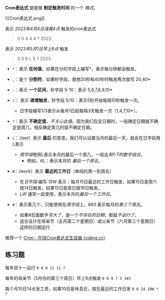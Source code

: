 
**Cron表达式** 是能够 **制定触发时间** 的一个 *格式*。

![[Cron表达式.png]]

表示 *2023年4月4日凌晨4点* 触发的cron表达式
> 0 0 4 4 4 ? 2023

表示 *2023年5月1日早上9点* 触发
> 0 0 9 L 5 ? 2023
  
- `*`：表示 **任何值**，如果在分的字段上编写*，表示每分钟都会触发。
- `,`：是个 **分割符**，如果秒字段，我想20秒和40秒时触发两次就写  20,40*
- `-`：表示 **一个区间**，秒字段 5-10：表示 5,6,7,8,9,10*
- `/`： 表示 **递增触发**，秒字段 5/10：表示5秒开始每隔10秒触发一次。
    - 日字段编写1/3表示从每月1日起每隔3天触发一次（1,4,7,10*）。

- `?`：表示 **不确定值**，*不关心此值*。因为我们在定日期时，一般确定日期就不确定是周几，相反确定周几时就不确定日期。
- `L`：（*last*）表示 **最后** 的意思，我们可以设置当月的最后一天，就会在日字段用L表示
    - *周字段*使用L表示本月的最后一个周几，一般会*和1-7的数字组合*。
        - 例如，*6L*：表示本月的 *最后一个周五*。

* `W`：(*work*）表示 **最近的工作日**（单纯的周一到周五）
    - 在*日字段* 编写 *15W* 表示：每月15日最近的工作日触发，如果15日是周六就14日触发，如果15日是周日就16日触发。
    - *LW* 通常一起使用，表示本月的*最后一个工作日*。

* `#`：表示第几个，只能使用在*周字段*上，*6#3* 表示每月的*第三个周五*。
    - 如果#后面数字*写大了*，是一个*不存在的日期*，那就*不运行了*。
    - 适合设计在母亲节（五月第二个星期日）或父亲节（六月第三个星期日）这样的日期运行  


推荐一个 [Cron - 在线Cron表达式生成器 (ciding.cc)](http://cron.ciding.cc/)


## 练习题

每年双十一运行
`0 0 0 11 11 ?`

每年的母亲节（5月份的第三个周日）早上9点触发
`0 0 9 ? 5 1#3`

每个月10日14点发工资，如果10日是休息日，就在最近的工作日发
`0 0 14 10W * ?`